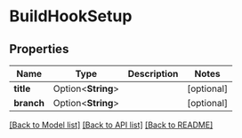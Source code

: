 # BuildHookSetup

## Properties

Name | Type | Description | Notes
------------ | ------------- | ------------- | -------------
**title** | Option<**String**> |  | [optional]
**branch** | Option<**String**> |  | [optional]

[[Back to Model list]](../README.md#documentation-for-models) [[Back to API list]](../README.md#documentation-for-api-endpoints) [[Back to README]](../README.md)


